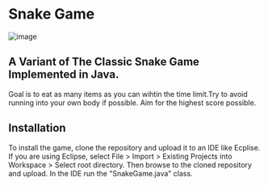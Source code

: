 # Snake Game
![image](https://github.com/tonyduran1/Snake-Game/assets/174158705/12845850-cfdb-475d-bc10-c9afa768b614)
## A Variant of The Classic Snake Game Implemented in Java. 
Goal is to eat as many items as you can wihtin the time limit.Try to avoid running into your own body if possible. Aim for the highest score possible. 

## Installation
To install the game, clone the repository and upload it to an IDE like Ecplise.
If you are using Eclipse, select File > Import > Existing Projects into Workspace > Select root directory.
Then browse to the cloned repository and upload. 
In the IDE run the "SnakeGame.java" class.
